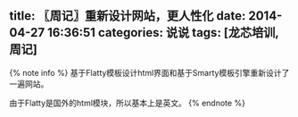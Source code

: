 title: 〖周记〗重新设计网站，更人性化
date: 2014-04-27 16:36:51
categories: 说说
tags: [龙芯培训,周记]
---
{% note info %}
基于Flatty模板设计html界面和基于Smarty模板引擎重新设计了一遍网站。<!--more-->

由于Flatty是国外的html模块，所以基本上是英文。
{% endnote %}
